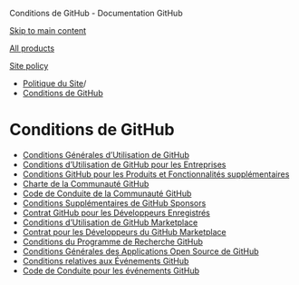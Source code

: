 Conditions de GitHub - Documentation GitHub

[Skip to main content](#main-content)

[All products](/fr)

[Site policy](/site-policy)

* [Politique du Site](/fr/site-policy)/
* [Conditions de GitHub](/fr/site-policy/github-terms)

Conditions de GitHub
==========

* [Conditions Générales d’Utilisation de GitHub](/fr/site-policy/github-terms/github-terms-of-service)
* [Conditions d’Utilisation de GitHub pour les Entreprises](/fr/site-policy/github-terms/github-corporate-terms-of-service)
* [Conditions GitHub pour les Produits et Fonctionnalités supplémentaires](/fr/site-policy/github-terms/github-terms-for-additional-products-and-features)
* [Charte de la Communauté GitHub](/fr/site-policy/github-terms/github-community-guidelines)
* [Code de Conduite de la Communauté GitHub](/fr/site-policy/github-terms/github-community-code-of-conduct)
* [Conditions Supplémentaires de GitHub Sponsors](/fr/site-policy/github-terms/github-sponsors-additional-terms)
* [Contrat GitHub pour les Développeurs Enregistrés](/fr/site-policy/github-terms/github-registered-developer-agreement)
* [Conditions d’Utilisation de GitHub Marketplace](/fr/site-policy/github-terms/github-marketplace-terms-of-service)
* [Contrat pour les Développeurs du GitHub Marketplace](/fr/site-policy/github-terms/github-marketplace-developer-agreement)
* [Conditions du Programme de Recherche GitHub](/fr/site-policy/github-terms/github-research-program-terms)
* [Conditions Générales des Applications Open Source de GitHub](/fr/site-policy/github-terms/github-open-source-applications-terms-and-conditions)
* [Conditions relatives aux Événements GitHub](/fr/site-policy/github-terms/github-event-terms)
* [Code de Conduite pour les événements GitHub](/fr/site-policy/github-terms/github-event-code-of-conduct)
